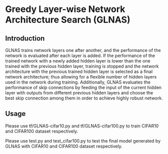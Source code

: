 # Greedy Layer-wise Network Architecture Search (GLNAS)
## Introduction
GLNAS trains network layers one after another, and the performance of the network is evaluated after each layer is added.
If the performance of the trained network with a newly added hidden layer is lower than the one trained with the previous hidden layer, training is stopped and the network architecture with the previous trained hidden layer is selected as a final network architecture; thus allowing for a flexible number of hidden layers used in the network during training.
Additionally, GLNAS evaluates the performance of skip connections by feeding the input of the current hidden layer with outputs from different previous hidden layers and choose the best skip connection among them in order to achieve highly robust network.

## Usage
Please use tf/GLNAS-cifar10.py and tf/GLNAS-cifar100.py to train CIFAR10 and CIFAR100 dataset respectively.

Please use test.py and test_cifar100.py to test the final model generated by GLNAS with CIFAR10 and CIFAR100 dataset respectively.
